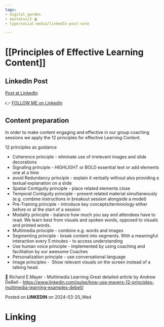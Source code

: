 ```yaml
---
tags: 
- digital_garden
- epstatus/2-🪴
- type/social-media/linkedIn-post-note

---
```

# [[Principles of Effective Learning Content]]
## LinkedIn Post
[Post at LinkedIn]()
  

👉 [FOLLOW ME on LinkedIn](https://www.linkedin.com/comm/mynetwork/discovery-see-all?usecase=PEOPLE_FOLLOWS&followMember=sebastiankamilli)

## Content preparation

In order to make content engaging and effective in our group coaching sessions we apply the 12 principles for effective Learning Content. 

12 principles as guidance
+ Coherence principle - eliminate use of irrelevant images and slide decorations
+ Signaling principle - HIGHLIGHT or BOLD essential text or add elements one at a time
+ avoid Redundancy principle - explain it verbally without also providing a textual explanation on a slide
+ Spatial Contiguity principle - place related elements close 
+ Temporal Contiguity principle - present related material simultaneously (e.g. combine instructions in breakout session alongside a model)
+ Pre-Training principle - introduce key concepts/terminology either before or at the start of a session
+ Modality principle - balance how much you say and attendees have to read. We learn best from visuals and spoken words, opposed to visuals and printed words.
+ Multimedia principle - combine e.g. words and images
+ Segmenting principle - break content into segments. With a meaningful interaction every 5 minutes - to access understanding 
+ Use human voice principle - implemented by using coaching and facilitation by our awesome Coaches
+ Personalization principle - use conversational language
+ Image principles -  Show relevant visuals on the screen instead of a talking head. 

📖 Richard E.Mayer - Multimedia Learning
Great detailed article by Andrew DeBell - https://www.linkedin.com/pulse/how-use-mayers-12-principles-multimedia-learning-examples-debell/

Posted on **LINKEDIN** on 2024-03-20_Wed
# Linking